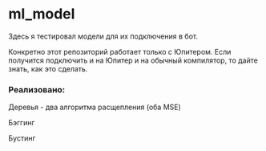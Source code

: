 # ml_model

Здесь я тестировал модели для их подключения в бот. 

Конкретно этот репозиторий работает только с Юпитером. Если получится подключить и на Юпитер и на обычный компилятор, то дайте знать, как это сделать.

### Реализовано:

Деревья - два алгоритма расщепления (оба MSE)

Бэггинг

Бустинг
